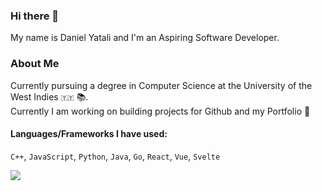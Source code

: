 ### Hi there 👋
My name is Daniel Yatali and I'm an Aspiring Software Developer.

### About Me
Currently pursuing a degree in Computer Science at the University of the West Indies `🇹🇹` 📚.\
Currently I am working on building projects for Github and my Portfolio 🔭

#### Languages/Frameworks I have used:
 `C++`,  `JavaScript`, `Python`, `Java`, `Go`, `React`, `Vue`, `Svelte`
 
 ![](https://komarev.com/ghpvc/?username=DanielYatali&color=green)

<!--
**DanielYatali/DanielYatali** is a ✨ _special_ ✨ repository because its `README.md` (this file) appears on your GitHub profile.

Here are some ideas to get you started:

- 🔭 I’m currently working on ...
- 🌱 I’m currently learning ...
- 👯 I’m looking to collaborate on ...
- 🤔 I’m looking for help with ...
- 💬 Ask me about ...
- 📫 How to reach me: ...
- 😄 Pronouns: ...
- ⚡ Fun fact: ...
-->
